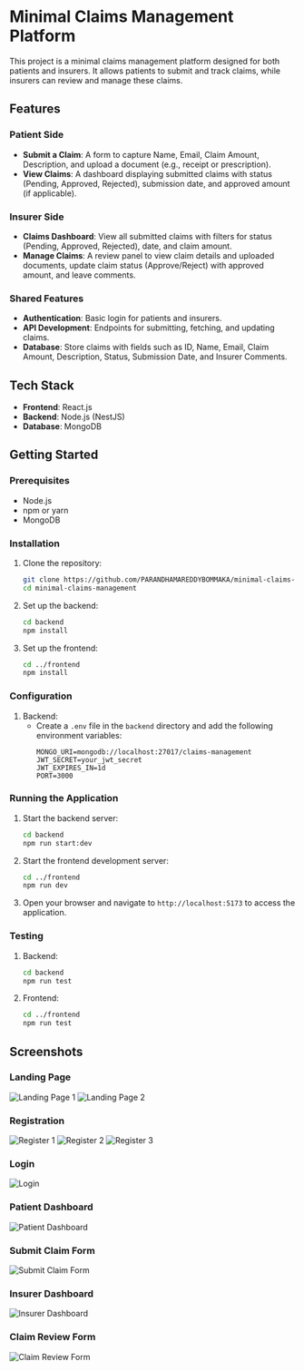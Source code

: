 # Minimal Claims Management Platform

This project is a minimal claims management platform designed for both patients and insurers. It allows patients to submit and track claims, while insurers can review and manage these claims.

## Features

### Patient Side
- **Submit a Claim**: A form to capture Name, Email, Claim Amount, Description, and upload a document (e.g., receipt or prescription).
- **View Claims**: A dashboard displaying submitted claims with status (Pending, Approved, Rejected), submission date, and approved amount (if applicable).

### Insurer Side
- **Claims Dashboard**: View all submitted claims with filters for status (Pending, Approved, Rejected), date, and claim amount.
- **Manage Claims**: A review panel to view claim details and uploaded documents, update claim status (Approve/Reject) with approved amount, and leave comments.

### Shared Features
- **Authentication**: Basic login for patients and insurers.
- **API Development**: Endpoints for submitting, fetching, and updating claims.
- **Database**: Store claims with fields such as ID, Name, Email, Claim Amount, Description, Status, Submission Date, and Insurer Comments.

## Tech Stack
- **Frontend**: React.js
- **Backend**: Node.js (NestJS)
- **Database**: MongoDB

## Getting Started

### Prerequisites
- Node.js
- npm or yarn
- MongoDB

### Installation

1. Clone the repository:
    ```sh
    git clone https://github.com/PARANDHAMAREDDYBOMMAKA/minimal-claims-management
    cd minimal-claims-management
    ```

2. Set up the backend:
    ```sh
    cd backend
    npm install
    ```

3. Set up the frontend:
    ```sh
    cd ../frontend
    npm install
    ```

### Configuration

1. Backend:
    - Create a `.env` file in the `backend` directory and add the following environment variables:
        ```env
        MONGO_URI=mongodb://localhost:27017/claims-management
        JWT_SECRET=your_jwt_secret
        JWT_EXPIRES_IN=1d
        PORT=3000
        ```

### Running the Application

1. Start the backend server:
    ```sh
    cd backend
    npm run start:dev
    ```

2. Start the frontend development server:
    ```sh
    cd ../frontend
    npm run dev
    ```

3. Open your browser and navigate to `http://localhost:5173` to access the application.

### Testing

1. Backend:
    ```sh
    cd backend
    npm run test
    ```

2. Frontend:
    ```sh
    cd ../frontend
    npm run test
    ```

## Screenshots

### Landing Page
![Landing Page 1](screenshots/landingpage1.png)
![Landing Page 2](screenshots/landingpage2.png)

### Registration
![Register 1](screenshots/register1.png)
![Register 2](screenshots/register2.png)
![Register 3](screenshots/register3.png)

### Login
![Login](screenshots/login.png)

### Patient Dashboard
![Patient Dashboard](screenshots/patientdashboard.png)

### Submit Claim Form
![Submit Claim Form](screenshots/submitclaimform.png)

### Insurer Dashboard
![Insurer Dashboard](screenshots/insurerdashboard.png)

### Claim Review Form
![Claim Review Form](screenshots/claimreviewform.png)
